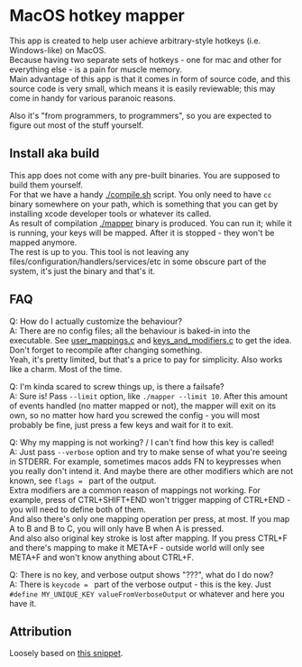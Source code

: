 # MacOS hotkey mapper

This app is created to help user achieve arbitrary-style hotkeys (i.e. Windows-like) on MacOS.  
Because having two separate sets of hotkeys - one for mac and other for everything else - is a pain for muscle memory.  
Main advantage of this app is that it comes in form of source code, and this source code is very small, which means it is easily reviewable; this may come in handy for various paranoic reasons.  

Also it's "from programmers, to programmers", so you are expected to figure out most of the stuff yourself.  

## Install aka build

This app does not come with any pre-built binaries. You are supposed to build them yourself.  
For that we have a handy [./compile.sh](./compile.sh) script. You only need to have `cc` binary somewhere on your path, which is something that you can get by installing xcode developer tools or whatever its called.  
As result of compilation [./mapper](./mapper) binary is produced. You can run it; while it is running, your keys will be mapped. After it is stopped - they won't be mapped anymore.  
The rest is up to you. This tool is not leaving any files/configuration/handlers/services/etc in some obscure part of the system, it's just the binary and that's it.  

## FAQ

Q: How do I actually customize the behaviour?  
A: There are no config files; all the behaviour is baked-in into the executable. See [user_mappings.c](./user_mappings.c) and [keys_and_modifiers.c](./keys_and_modifiers.c) to get the idea. Don't forget to recompile after changing something.  
Yeah, it's pretty limited, but that's a price to pay for simplicity. Also works like a charm. Most of the time.  

Q: I'm kinda scared to screw things up, is there a failsafe?  
A: Sure is! Pass `--limit` option, like `./mapper --limit 10`. After this amount of events handled (no matter mapped or not), the mapper will exit on its own, so no matter how hard you screwed the config - you will most probably be fine, just press a few keys and wait for it to exit.  

Q: Why my mapping is not working? / I can't find how this key is called!  
A: Just pass `--verbose` option and try to make sense of what you're seeing in STDERR. For example, sometimes macos adds FN to keypresses when you really don't intend it. And maybe there are other modifiers which are not known, see `flags = ` part of the output.  
Extra modifiers are a common reason of mappings not working. For example, press of CTRL+SHIFT+END won't trigger mapping of CTRL+END - you will need to define both of them.  
And also there's only one mapping operation per press, at most. If you map A to B and B to C, you will only have B when A is pressed.  
And also also original key stroke is lost after mapping. If you press CTRL+F and there's mapping to make it META+F - outside world will only see META+F and won't know anything about CTRL+F.  

Q: There is no key, and verbose output shows "???", what do I do now?  
A: There is `keycode = ` part of the verbose output - this is the key. Just `#define MY_UNIQUE_KEY valueFromVerboseOutput` or whatever and here you have it.  

## Attribution

Loosely based on [this snippet](https://github.com/mjolnirapp/mjolnir/issues/9).